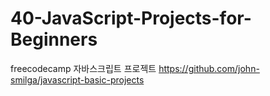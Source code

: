 # 40-JavaScript-Projects-for-Beginners
freecodecamp 자바스크립트 프로젝트 https://github.com/john-smilga/javascript-basic-projects
